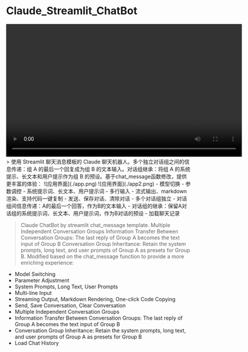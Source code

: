 # Claude_Streamlit_ChatBot
<video width="640" height="360" controls>
  <source src="demo3.mp4" type="video/mp4">
</video>
> 使用 Streamlit 聊天消息模板的 Claude 聊天机器人。多个独立对话组之间的信息传递：组 A 的最后一个回复成为组 B 的文本输入。对话组继承：将组 A 的系统提示、长文本和用户提示作为组 B 的预设。基于chat_message函数修改，提供更丰富的体验：
![应用界面](./app.png)
![应用界面](./app2.png)
- 模型切换
- 参数调控
- 系统提示词、长文本、用户提示词
- 多行输入
- 流式输出、markdown渲染、支持代码一键复制
- 发送、保存对话、清除对话
- 多个对话组独立
- 对话组间信息传递：A的最后一个回答，作为B的文本输入
- 对话组的继承：保留A对话组的系统提示词、长文本、用户提示词，作为B对话的预设
- 加载聊天记录

> Claude ChatBot by streamlit chat_message template. Multiple Independent Conversation Groups Information Transfer Between Conversation Groups: The last reply of Group A becomes the text input of Group B Conversation Group Inheritance: Retain the system prompts, long text, and user prompts of Group A as presets for Group B. Modified based on the chat_message function to provide a more enriching experience: 
- Model Switching
- Parameter Adjustment
- System Prompts, Long Text, User Prompts
- Multi-line Input
- Streaming Output, Markdown Rendering, One-click Code Copying
- Send, Save Conversation, Clear Conversation
- Multiple Independent Conversation Groups
- Information Transfer Between Conversation Groups: The last reply of Group A becomes the text input of Group B
- Conversation Group Inheritance: Retain the system prompts, long text, and user prompts of Group A as presets for Group B
- Load Chat History
